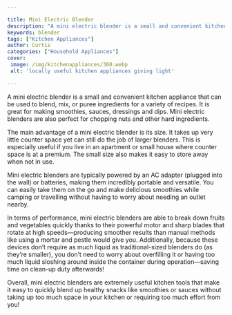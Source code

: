 ```yaml
---

title: Mini Electric Blender
description: "A mini electric blender is a small and convenient kitchen appliance that can be used to blend, mix, or puree ingredients for a var...get more info"
keywords: blender
tags: ["Kitchen Appliances"]
author: Curtis
categories: ["Household Appliances"]
cover: 
 image: /img/kitchenappliances/360.webp
 alt: 'locally useful kitchen appliances giving light'

---
```


A mini electric blender is a small and convenient kitchen appliance that can be used to blend, mix, or puree ingredients for a variety of recipes. It is great for making smoothies, sauces, dressings and dips. Mini electric blenders are also perfect for chopping nuts and other hard ingredients.

The main advantage of a mini electric blender is its size. It takes up very little counter space yet can still do the job of larger blenders. This is especially useful if you live in an apartment or small house where counter space is at a premium. The small size also makes it easy to store away when not in use. 

Mini electric blenders are typically powered by an AC adapter (plugged into the wall) or batteries, making them incredibly portable and versatile. You can easily take them on the go and make delicious smoothies while camping or travelling without having to worry about needing an outlet nearby. 

In terms of performance, mini electric blenders are able to break down fruits and vegetables quickly thanks to their powerful motor and sharp blades that rotate at high speeds—producing smoother results than manual methods like using a mortar and pestle would give you. Additionally, because these devices don’t require as much liquid as traditional-sized blenders do (as they’re smaller), you don’t need to worry about overfilling it or having too much liquid sloshing around inside the container during operation—saving time on clean-up duty afterwards! 

Overall, mini electric blenders are extremely useful kitchen tools that make it easy to quickly blend up healthy snacks like smoothies or sauces without taking up too much space in your kitchen or requiring too much effort from you!
